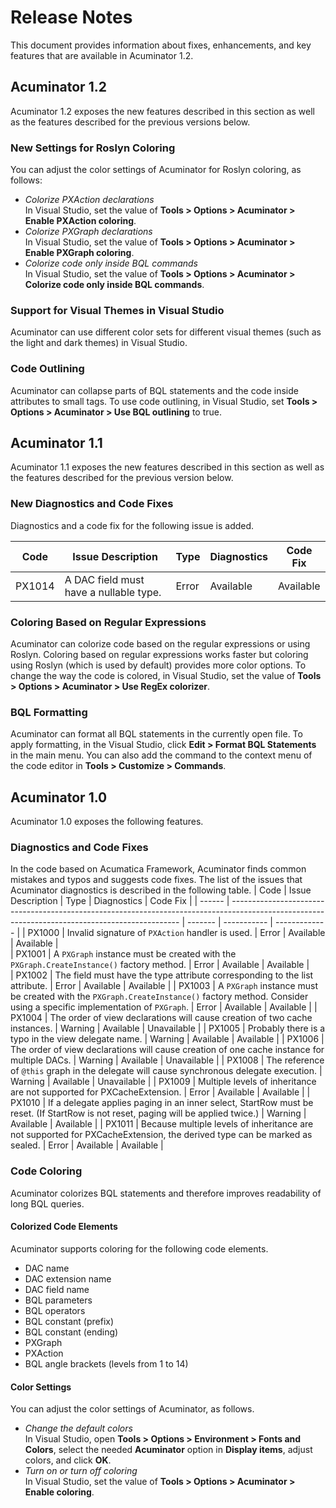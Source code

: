 # Release Notes
This document provides information about fixes, enhancements, and key features that are available in Acuminator 1.2.

## Acuminator 1.2
Acuminator 1.2 exposes the new features described in this section as well as the features described for the previous versions below.
### New Settings for Roslyn Coloring
You can adjust the color settings of Acuminator for Roslyn coloring, as follows:
* *Colorize PXAction declarations*<br/> In Visual Studio, set the value of **Tools > Options > Acuminator > Enable PXAction coloring**.      
* *Colorize PXGraph declarations*<br/> In Visual Studio, set the value of **Tools > Options > Acuminator > Enable PXGraph coloring**.                                                                                                                                       
* *Colorize code only inside BQL commands*<br/> In Visual Studio, set the value of **Tools > Options > Acuminator > Colorize code only inside BQL commands**. 

### Support for Visual Themes in Visual Studio
Acuminator can use different color sets for different visual themes (such as the light and dark themes) in Visual Studio.

### Code Outlining
Acuminator can collapse parts of BQL statements and the code inside attributes to small tags. To use code outlining, in Visual Studio, set **Tools > Options > Acuminator > Use BQL outlining** to true.

## Acuminator 1.1
Acuminator 1.1 exposes the new features described in this section as well as the features described for the previous version below.
### New Diagnostics and Code Fixes
Diagnostics and a code fix for the following issue is added.

| Code   | Issue Description                       | Type    | Diagnostics | Code Fix  | 
| ------ | --------------------------------------- | ------- | ----------- | --------- | 
| PX1014 | A DAC field must have a nullable type.  | Error   | Available   | Available | 

### Coloring Based on Regular Expressions
Acuminator can colorize code based on the regular expressions or using Roslyn.  Coloring based on regular expressions works faster but coloring using Roslyn (which is used by default) provides more color options. To change the way the code is colored, in Visual Studio, set the value of **Tools > Options > Acuminator > Use RegEx colorizer**.

### BQL Formatting
Acuminator can format all BQL statements in the currently open file. To apply formatting, in the Visual Studio, click **Edit > Format BQL Statements** in the main menu. You can also add the command to the context menu of the code editor in **Tools > Customize > Commands**. 

## Acuminator 1.0
Acuminator 1.0 exposes the following features.

### Diagnostics and Code Fixes
In the code based on Acumatica Framework, Acuminator finds common mistakes and typos and suggests code fixes. The list of the issues that Acuminator diagnostics is described in the following table.
| Code   | Issue Description                                                                                                                               | Type    | Diagnostics | Code Fix      | 
| ------ | ----------------------------------------------------------------------------------------------------------------------------------------------- | ------- | ----------- | ------------- | 
| PX1000 | Invalid signature of `PXAction` handler is used.                                                                                                | Error   | Available   | Available     |                     
| PX1001 | A `PXGraph` instance must be created with the `PXGraph.CreateInstance()` factory method.                                                        | Error   | Available   | Available     |                     
| PX1002 | The field must have the type attribute corresponding to the list attribute.                                                                     | Error   | Available   | Available     | 
| PX1003 | A `PXGraph` instance must be created with the `PXGraph.CreateInstance()` factory method. Consider using a specific implementation of `PXGraph`. | Error   | Available   | Available     | 
| PX1004 | The order of view declarations will cause creation of two cache instances.                                                                      | Warning | Available   | Unavailable   | 
| PX1005 | Probably there is a typo in the view delegate name.                                                                                             | Warning | Available   | Available     | 
| PX1006 | The order of view declarations will cause creation of one cache instance for multiple DACs.                                                     | Warning | Available   | Unavailable   | 
| PX1008 | The reference of `@this` graph in the delegate will cause synchronous delegate execution.                                                       | Warning | Available   | Unavailable   | 
| PX1009 | Multiple levels of inheritance are not supported for PXCacheExtension.                                                                          | Error   | Available   | Available     | 
| PX1010 | If a delegate applies paging in an inner select, StartRow must be reset. (If StartRow is not reset, paging will be applied twice.)              | Warning | Available   | Available     | 
| PX1011 | Because multiple levels of inheritance are not supported for PXCacheExtension, the derived type can be marked as sealed.                        | Error   | Available   | Available     | 

### Code Coloring
Acuminator colorizes BQL statements and therefore improves readability of long BQL queries. 

#### Colorized Code Elements
Acuminator supports coloring for the following code elements.
* DAC name                                 
* DAC extension name                      
* DAC field name                           
* BQL parameters                           
* BQL operators                           
* BQL constant (prefix)                    
* BQL constant (ending)                    
* PXGraph                                  
* PXAction                                 
* BQL angle brackets (levels from 1 to 14) 

#### Color Settings
You can adjust the color settings of Acuminator, as follows.
* *Change the default colors*<br/> In Visual Studio, open **Tools > Options > Environment > Fonts and Colors**, select the needed **Acuminator** option in **Display items**, adjust colors, and click **OK**.                                                                                           
* *Turn on or turn off coloring*<br/> In Visual Studio, set the value of **Tools > Options > Acuminator > Enable coloring**.                                                                                                                                                                             



